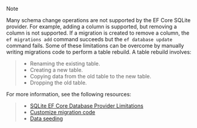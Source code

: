 
> [!NOTE]
> Many schema change operations are not supported by the EF Core SQLite provider. For example, adding a column is supported, but removing a column is not supported. If a migration is created to remove a column, the `ef migrations add` command succeeds but the `ef database update` command fails. Some of these limitations can be overcome by manually writing migrations code to perform a table rebuild. A table rebuild involves:

>* Renaming the existing table.
>* Creating a new table.
>* Copying data from the old table to the new table.
>* Dropping the old table.

For more information, see the following resources:
> * [SQLite EF Core Database Provider Limitations](/ef/core/providers/sqlite/limitations)
> * [Customize migration code](/ef/core/managing-schemas/migrations/#customize-migration-code)
> * [Data seeding](/ef/core/modeling/data-seeding)